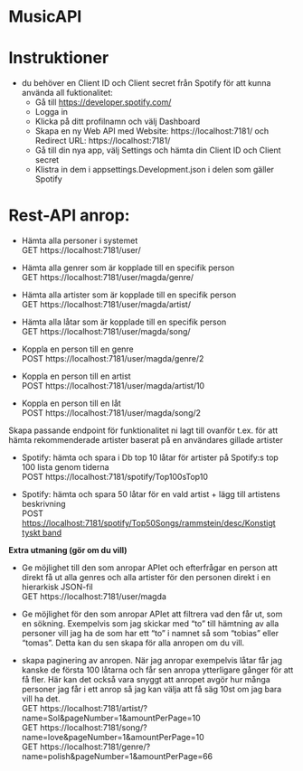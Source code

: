 # MusicAPI

# Instruktioner
* du behöver en Client ID och Client secret från Spotify för att kunna använda all fuktionalitet:
  * Gå till https://developer.spotify.com/
  * Logga in
  * Klicka på ditt profilnamn och välj Dashboard
  * Skapa en ny Web API med Website: https://localhost:7181/ och Redirect URL: https://localhost:7181/
  * Gå till din nya app, välj Settings och hämta din Client ID och Client secret
  * Klistra in dem i appsettings.Development.json i delen som gäller Spotify

# Rest-API anrop:

- Hämta alla personer i systemet  
GET https://localhost:7181/user/
      
- Hämta alla genrer som är kopplade till en specifik person  
GET https://localhost:7181/user/magda/genre/
      
- Hämta alla artister som är kopplade till en specifik person  
GET https://localhost:7181/user/magda/artist/
      
- Hämta alla låtar som är kopplade till en specifik person  
GET https://localhost:7181/user/magda/song/
      
- Koppla en person till en genre  
POST https://localhost:7181/user/magda/genre/2
      
- Koppla en person till en artist  
POST https://localhost:7181/user/magda/artist/10
      
- Koppla en person till en låt  
POST https://localhost:7181/user/magda/song/2

Skapa passande endpoint för funktionalitet ni lagt till ovanför t.ex. för att hämta rekommenderade artister baserat på en användares gillade artister  
- Spotify: hämta och spara i Db top 10 låtar för artister på Spotify:s top 100 lista genom tiderna  
POST https://localhost:7181/spotify/Top100sTop10

- Spotify: hämta och spara 50 låtar för en vald artist + lägg till artistens beskrivning  
POST [https://localhost:7181/spotify/Top50Songs/rammstein/desc/Konstigt tyskt band](url)
  

**Extra utmaning (gör om du vill)**

- Ge möjlighet till den som anropar APIet och efterfrågar en person att direkt få ut alla genres och alla artister för den personen direkt i en hierarkisk JSON-fil  
GET https://localhost:7181/user/magda

- Ge möjlighet för den som anropar APIet att filtrera vad den får ut, som en sökning. Exempelvis som jag skickar med “to” till hämtning av alla personer vill jag ha de som har ett “to” i namnet så som “tobias” eller “tomas”. Detta kan du sen skapa för alla anropen om du vill.  
- skapa paginering av anropen. När jag anropar exempelvis låtar får jag kanske de första 100 låtarna och får sen anropa ytterligare gånger för att få fler. Här kan det också vara snyggt att anropet avgör hur många personer jag får i ett anrop så jag kan välja att få säg 10st om jag bara vill ha det.  
GET https://localhost:7181/artist/?name=Sol&pageNumber=1&amountPerPage=10  
GET https://localhost:7181/song/?name=love&pageNumber=1&amountPerPage=10  
GET https://localhost:7181/genre/?name=polish&pageNumber=1&amountPerPage=66  
  
